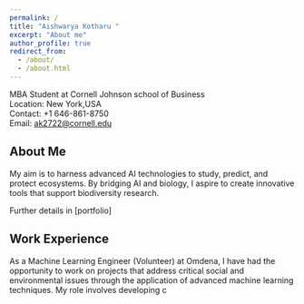 ```yaml
---
permalink: /
title: "Aishwarya Kotharu "
excerpt: "About me"
author_profile: true
redirect_from: 
  - /about/
  - /about.html
---
```


MBA Student at Cornell Johnson school of Business<br/>
Location: New York,USA<br/>
Contact: +1 646-861-8750<br/>
Email: ak2722@cornell.edu<br/>

About Me
------

My aim is to harness advanced AI technologies to study, predict, and protect ecosystems. By bridging AI and biology, I aspire to create innovative tools that support biodiversity research.


Further details in [portfolio]

Work Experience 
----

As a Machine Learning Engineer (Volunteer) at Omdena, I have had the opportunity to work on projects that address critical social and environmental issues through the application of advanced machine learning techniques. My role involves developing c

